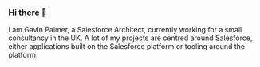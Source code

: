 ### Hi there 👋
I am Gavin Palmer, a Salesforce Architect, currently working for a small consultancy in the UK. A lot of my projects are centred around Salesforce, either applications built on the Salesforce platform or tooling around the platform. 

<!--
**gavinhughpalmer/gavinhughpalmer** is a ✨ _special_ ✨ repository because its `README.md` (this file) appears on your GitHub profile.

Here are some ideas to get you started:

- 🔭 I’m currently working on ...
- 🌱 I’m currently learning ...
- 👯 I’m looking to collaborate on ...
- 🤔 I’m looking for help with ...
- 💬 Ask me about ...
- 📫 How to reach me: ...
- 😄 Pronouns: ...
- ⚡ Fun fact: ...
-->
